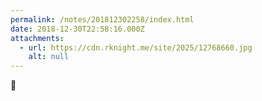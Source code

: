 ```yaml
---
permalink: /notes/201812302258/index.html
date: 2018-12-30T22:58:16.000Z
attachments:
  - url: https://cdn.rknight.me/site/2025/12768660.jpg
    alt: null
---
```


👻
